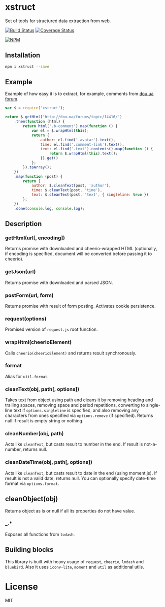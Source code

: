 # xstruct

Set of tools for structured data extraction from web.

[![Build Status](https://secure.travis-ci.org/titarenko/xstruct.png?branch=master)](https://travis-ci.org/titarenko/xstruct) [![Coverage Status](https://coveralls.io/repos/titarenko/xstruct/badge.png)](https://coveralls.io/r/titarenko/xstruct)

[![NPM](https://nodei.co/npm/xstruct.png?downloads=true&stars=true)](https://nodei.co/npm/xstruct/)

## Installation

```bash
npm i xstruct --save
```

## Example

Example of how easy it is to extract, for example, comments from [dou.ua forum](http://dou.ua/forum).

```js
var $ = require('xstruct');

return $.getHtml('http://dou.ua/forums/topic/14416/')
	.then(function (html) {
		return html('.b-comment').map(function () {
			var el = $.wrapHtml(this);
			return {
				author: el.find('.avatar').text(),
				time: el.find('.comment-link').text(),
				text: el.find('.text').contents().map(function () {
					return $.wrapHtml(this).text();
				}).get()
			};
		}).toArray();
	})
	.map(function (post) {
		return {
			author: $.cleanText(post, 'author'),
			time: $.cleanText(post, 'time'),
			text: $.cleanText(post, 'text', { singleline: true })
		};
	})
	.done(console.log, console.log);
```

## Description

### getHtml(url[, encoding])

Returns promise with downloaded and cheerio-wrapped HTML (optionally, if encoding is specified, document will be converted before passing it to cheerio).

### getJson(url)

Returns promise with downloaded and parsed JSON.

### postForm(url, form)

Returns promise with result of form posting. Activates cookie persistence.

### request(options)

Promised version of `request.js` root function.

### wrapHtml(cheerioElement)

Calls `cheerio(cheerioElement)` and returns result synchronously.

### format

Alias for `util.format`.

### cleanText(obj, path[, options])

Takes text from object using path and cleans it by removing heading and trailing spaces, removing space and period repetitions, converting to single-line text if `options.singleline` is specified, and also removing any characters from ones specified via `options.remove` (if specified). Returns null if result is empty string or nothing.

### cleanNumber(obj, path)

Acts like `cleanText`, but casts result to number in the end. If result is not-a-number, returns null.

### cleanDateTime(obj, path[, options])

Acts like `cleanText`, but casts result to date in the end (using moment.js). If result is not a valid date, returns null. You can optionally specify date-time format via `options.format`.

## cleanObject(obj)

Returns object as is or null if all its properties do not have value.

### _.*

Exposes all functions from `lodash`.

## Building blocks

This library is built with heavy usage of `request`, `cheerio`, `lodash` and `bluebird`. Also it uses `iconv-lite`, `moment` and `util` as additional utils.

# License

MIT

